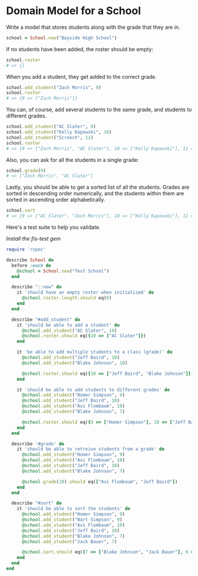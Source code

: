 # Domain Model for a School

Write a model that stores students along with the grade that they are in.

```ruby
school = School.new("Bayside High School")
```

If no students have been added, the roster should be empty:

```ruby
school.roster
# => {}
```

When you add a student, they get added to the correct grade.

```ruby
school.add_student("Zach Morris", 9)
school.roster
# => {9 => ["Zach Morris"]}
```

You can, of course, add several students to the same grade, and students to different grades.

```ruby
school.add_student("AC Slater", 9)
school.add_student("Kelly Kapowski", 10)
school.add_student("Screech", 11)
school.roster
# => {9 => ["Zach Morris", "AC Slater"], 10 => ["Kelly Kapowski"], 11 => ["Screech"]}
```

Also, you can ask for all the students in a single grade:

```ruby
school.grade(9)
# => ["Zach Morris", "AC Slater"]
```

Lastly, you should be able to get a sorted list of all the students. Grades are sorted in descending order numerically, and the students within them are sorted in ascending order alphabetically.

```ruby
school.sort
# => {9 => ["AC Slater", "Zach Morris"], 10 => ["Kelly Kapowski"], 11 => ["Screech"]}
```
Here's a test suite to help you validate.

*Install the fis-test gem*

```ruby
require 'rspec'

describe School do
  before :each do
    @school = School.new("Test School")
  end

  describe "::new" do
    it 'should have an empty roster when initialized' do
      @school.roster.length.should eq(0)
    end
  end

  describe "#add_student" do
    it 'should be able to add a student' do
      @school.add_student("AC Slater", 10)
      @school.roster.should eq({10 => ["AC Slater"]})
    end

    it 'be able to add multiple students to a class (grade)' do
      @school.add_student("Jeff Baird", 10)
      @school.add_student("Blake Johnson", 10)

      @school.roster.should eq({10 => ["Jeff Baird", "Blake Johnson"]})
    end

    it 'should be able to add students to different grades' do
      @school.add_student("Homer Simpson", 9)
      @school.add_student("Jeff Baird", 10)
      @school.add_student("Avi Flombaum", 10)
      @school.add_student("Blake Johnson", 7)

      @school.roster.should eq({9 => ["Homer Simpson"], 10 => ["Jeff Baird", "Avi Flombaum"], 7 => ["Blake Johnson"]})
    end
  end

  describe '#grade' do
    it 'should be able to retreive students from a grade' do
      @school.add_student("Homer Simpson", 9)
      @school.add_student("Avi Flombaum", 10)
      @school.add_student("Jeff Baird", 10)
      @school.add_student("Blake Johnson", 7)

      @school.grade(10).should eq(["Avi Flombaum", "Jeff Baird"])
    end
  end

  describe "#sort" do
    it 'should be able to sort the students' do
      @school.add_student("Homer Simpson", 9)
      @school.add_student("Bart Simpson", 9)
      @school.add_student("Avi Flombaum", 10)
      @school.add_student("Jeff Baird", 10)
      @school.add_student("Blake Johnson", 7)
      @school.add_student("Jack Bauer", 7)

      @school.sort.should eq({7 => ["Blake Johnson", "Jack Bauer"], 9 => ["Bart Simpson", "Homer Simpson"], 10 => ["Avi Flombaum", "Jeff Baird"]})
    end
  end
end
```
